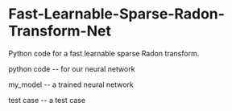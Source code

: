 # Fast-Learnable-Sparse-Radon-Transform-Net
Python code for a fast learnable sparse Radon transform.


python code -- for our neural network

my_model    -- a trained neural network

test case   -- a test case
